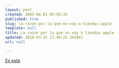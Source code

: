 ```yaml
---
layout: post
created: 2005-04-01 05:58:35
published: true
slug: la-razon-por-la-que-no-voy-a-tiendas-apple
template: null
title: La razon por la que no voy a tiendas apple
updated: 2010-03-25 17:44:25.361941
url: null

---
```


<a href='http://www.applegeeks.com/comic_archive/viewcomic.php?issue=166'>Es esta</a>



